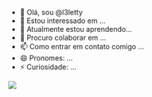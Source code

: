 - 👋 Olá, sou @l3letty
- 👀 Estou interessado em ...
- 🌱 Atualmente estou aprendendo...
- 💞️ Procuro colaborar em ...
- 📫 Como entrar em contato comigo ...
- 😄 Pronomes: ...
- ⚡ Curiosidade: ...

![](https://media1.tenor.com/m/OIDtUDc05zIAAAAC/iphone-stitch.gif)

